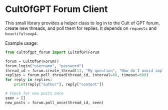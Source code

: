 # CultOfGPT Forum Client

This small library provides a helper class to log in to the Cult of GPT forum,
create new threads, and poll them for replies. It depends on
`requests` and `beautifulsoup4`.

Example usage:

```python
from cultofgpt_forum import CultOfGPTForum

forum = CultOfGPTForum()
forum.login("username", "password")
thread_id = forum.create_thread(13, "My question", "How do I avoid implementing the Torment Nexus?")
replies = forum.poll_thread(thread_id, interval=60, timeout=600)
for reply in replies:
    print(reply["author"], reply["content"])

# Check for new posts once
seen = []
new_posts = forum.poll_once(thread_id, seen)
```
